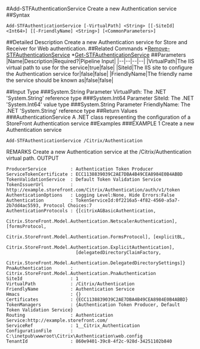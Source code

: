 #Add-STFAuthenticationService
Create a new Authentication service
##Syntax
```Add-STFAuthenticationService [-VirtualPath] <String> [[-SiteId] <Int64>] [[-FriendlyName] <String>] [<CommonParameters>]
```
##Detailed Description
Create a new Authentication service for Store and Receiver for Web authentication.
##Related Commands
*[Remove-STFAuthenticationService](Remove-STFAuthenticationService)
*[Get-STFAuthenticationService](Get-STFAuthenticationService)
##Parameters
|Name|Description|Required?|Pipeline Input||--|--|--|--||VirtualPath|The IIS virtual path to use for the service|true|false||SiteId|The IIS site to configure the Authentication service for|false|false||FriendlyName|The friendly name the service should be known as|false|false|##Input Type
###System.String
Parameter VirtualPath: The .NET 'System.String' reference type
###System.Int64
Parameter SiteId: The .NET 'System.Int64' value type
###System.String
Parameter FriendlyName: The .NET 'System.String' reference type
##Return Values
###AuthenticationService
A .NET class representing the configuration of a StoreFront Authentication service
##Examples
###EXAMPLE 1 Create a new Authentication service
```Add-STFAuthenticationService /Citrix/Authentication
```
REMARKS
Create a new Authentication service at the /Citrix/Authentication virtual path.
OUTPUT
```ProducerService         : Authentication Token Producer
ServiceTokenCertificate : ECC1138839039C2AE7DBA4B49CEA8984E0B4ABBD
TokenValidationService  : Default Token Validation Service
TokenIssuerUrl          : http://example.storefront.com/Citrix/Authentication/auth/v1/token
AuthenticationOptions   : Logging Level:None, Hide Errors:False
Authentication          : TokenServiceId:0f2216a5-4f82-4560-a5a7-2b7dd4ac5593, Protocol Choices:7
AuthenticationProtocols : {[citrixAGBasicAuthentication,
                          Citrix.StoreFront.Model.Authentication.NetscalerAuthentication], [formsProtocol,
                          Citrix.StoreFront.Model.Authentication.FormsProtocol], [explicitBL,
                          Citrix.StoreFront.Model.Authentication.ExplicitAuthentication],
                          [delegatedDirectoryClaimFactory,
                          Citrix.StoreFront.Model.Authentication.DelegatedDirectorySettings]}
PnaAuthentication       : Citrix.StoreFront.Model.Authentication.PnaAuthentication
SiteId                  : 1
VirtualPath             : /Citrix/Authentication
FriendlyName            : Authentication Service
Hmacs                   : {}
Certificates            : {ECC1138839039C2AE7DBA4B49CEA8984E0B4ABBD}
TokenManagers           : {Authentication Token Producer, Default Token Validation Service}
Routing                 : Authentication Service:http://example.storefront.com/
ServiceRef              : 1__Citrix_Authentication
ConfigurationFile       : C:\inetpub\wwwroot\Citrix\Authentication\web.config
TenantId                : 860e9401-39c8-4f2c-928d-34251102b840
```
